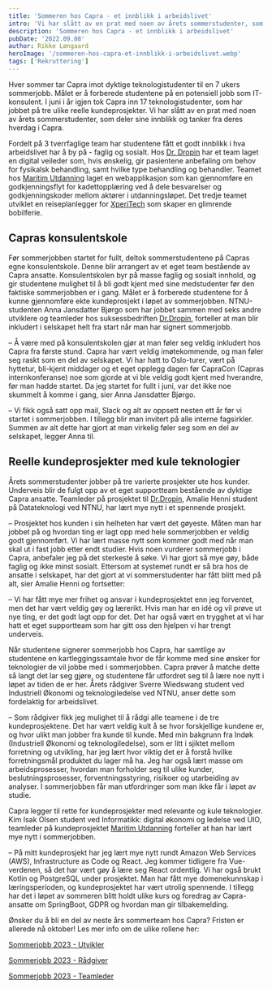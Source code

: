```yaml
---
title: 'Sommeren hos Capra - et innblikk i arbeidslivet'
intro: 'Vi har slått av en prat med noen av årets sommerstudenter, som deler sine innblikk og tanker fra deres hverdag i Capra.'
description: 'Sommeren hos Capra - et innblikk i arbeidslivet'
pubDate: '2022.09.08'
author: Rikke Løngaard
heroImage: '/sommeren-hos-capra-et-innblikk-i-arbeidslivet.webp'
tags: ['Rekruttering']
---
```


Hver sommer tar Capra imot dyktige teknologistudenter til en 7 ukers sommerjobb. Målet er å forberede studentene på en potensiell jobb som IT-konsulent. I juni i år igjen tok Capra inn 17 teknologistudenter, som har  jobbet på tre ulike reelle kundeprosjekter. Vi har slått av en prat med noen av årets sommerstudenter, som deler sine innblikk og tanker fra deres hverdag i Capra.

Fordelt på 3 tverrfaglige team har studentene fått et godt innblikk i hva arbeidslivet har å by på - faglig og sosialt. Hos [Dr. Dropin](https://drdropin.no/) har et team laget en digital veileder som, hvis ønskelig, gir pasientene anbefaling om behov for fysikalsk behandling, samt hvilke type behandling og behandler. Teamet hos [Maritim Utdanning](https://maritimutdanning.no/) laget en webapplikasjon som kan gjennomføre en godkjenningsflyt for kadettopplæring ved å dele besvarelser og godkjenningskoder mellom aktører i utdanningsløpet. Det tredje teamet utviklet en reiseplanlegger for [XperiTech](https://www.xperitech.com/) som skaper en glimrende bobilferie.

## Capras konsulentskole

Før sommerjobben startet for fullt, deltok sommerstudentene på Capras egne konsulentskole. Denne blir arrangert av et eget team bestående av Capra ansatte. Konsulentskolen byr på masse faglig og sosialt innhold, og gir studentene mulighet til å bli godt kjent med sine medstudenter før den faktiske sommerjobben er i gang. Målet er å forberede studentene for å kunne gjennomføre ekte kundeprosjekt i løpet av sommerjobben. NTNU-studenten Anna Jansdatter Bjørgo som har jobbet sammen med seks andre utviklere og teamleder hos suksessbedriften [Dr.Dropin](https://drdropin.no/), forteller at man blir inkludert i selskapet helt fra start når man har signert sommerjobb.

– Å være med på konsulentskolen gjør at man føler seg veldig inkludert hos Capra fra første stund. Capra har vært veldig imøtekommende, og man føler seg raskt som en del av selskapet. Vi har hatt to Oslo-turer, vært på hyttetur, bli-kjent middager og et eget opplegg dagen før CapraCon (Capras internkonferanse) noe som gjorde at vi ble veldig godt kjent med hverandre, før man hadde startet. Da jeg startet for fullt i juni, var det ikke noe skummelt å komme i gang, sier Anna Jansdatter Bjørgo.

– Vi fikk også satt opp mail, Slack og alt av oppsett nesten ett år før vi startet i sommerjobben. I tillegg blir man invitert på alle interne fagsirkler. Summen av alt dette har gjort at man virkelig føler seg som en del av selskapet, legger Anna til.

## Reelle kundeprosjekter med kule teknologier

Årets sommerstudenter jobber på tre varierte prosjekter ute hos kunder. Underveis blir de fulgt opp av et eget supportteam bestående av dyktige Capra ansatte. Teamleder på prosjektet til [Dr.Dropin](https://drdropin.no/), Amalie Henni student på Datateknologi ved NTNU, har lært mye nytt i et spennende prosjekt.

– Prosjektet hos kunden i sin helheten har vært det gøyeste. Måten man har jobbet på og hvordan ting er lagt opp med hele sommerjobben er veldig godt gjennomført. Vi har lært masse nytt som kommer godt med når man skal ut i fast jobb etter endt studier. Hvis noen vurderer sommerjobb i Capra, anbefaler jeg på det sterkeste å søke. Vi har gjort så mye gøy, både faglig og ikke minst sosialt. Ettersom at systemet rundt er så bra hos de ansatte i selskapet, har det gjort at vi sommerstudenter har fått blitt med på alt, sier Amalie Henni og fortsetter:

– Vi har fått mye mer frihet og ansvar i kundeprosjektet enn jeg forventet, men det har vært veldig gøy og lærerikt. Hvis man har en idé og vil prøve ut nye ting, er det godt lagt opp for det. Det har også vært en trygghet at vi har hatt et eget supportteam som har gitt oss den hjelpen vi har trengt underveis.

Når studentene signerer sommerjobb hos Capra, har samtlige av studentene en kartleggingssamtale hvor de får komme med sine ønsker for teknologier de vil jobbe med i sommerjobben. Capra prøver å matche dette så langt det lar seg gjøre, og studentene får utfordret seg til å lære noe nytt i løpet av tiden de er her. Årets rådgiver Sverre Wiedswang student ved Industriell Økonomi og teknologiledelse ved NTNU, anser dette som fordelaktig for arbeidslivet.

– Som rådgiver fikk jeg mulighet til å rådgi alle teamene i de tre kundeprosjektene. Det har vært veldig kult å se hvor forskjellige kundene er, og hvor ulikt man jobber fra kunde til kunde. Med min bakgrunn fra Indøk (Industriell Økonomi og teknologiledelse), som er litt i sjiktet mellom forretning og utvikling, har jeg lært hvor viktig det er å forstå hvilke forretningsmål produktet du lager må ha. Jeg har også lært masse om arbeidsprosesser, hvordan man forholder seg til ulike kunder, beslutningsprosesser, forventningsstyring, risikoer og utarbeiding av analyser. I sommerjobben får man utfordringer som man ikke får i løpet av studie.

Capra legger til rette for kundeprosjekter med relevante og kule teknologier. Kim Isak Olsen student ved Informatikk: digital økonomi og ledelse ved UIO, teamleder på kundeprosjektet [Maritim Utdanning](https://maritimutdanning.no/) forteller at han har lært mye nytt i sommerjobben.

– På mitt kundeprosjekt har jeg lært mye nytt rundt Amazon Web Services (AWS), Infrastructure as Code og React. Jeg kommer tidligere fra Vue-verdenen, så det har vært gøy å lære seg React ordentlig. Vi har også brukt Kotlin og PostgreSQL under prosjektet. Man har fått mye domenekunnskap i læringsperioden, og kundeprosjektet har vært utrolig spennende. I tillegg har det i løpet av sommeren blitt holdt ulike kurs og foredrag av Capra-ansatte om SpringBoot, GDPR og hvordan man gir tilbakemelding.

Ønsker du å bli en del av neste års sommerteam hos Capra? Fristen er allerede nå oktober! Les mer info om de ulike rollene her:

[Sommerjobb 2023 - Utvikler](https://capraconsulting.teamtailor.com/jobs/1915809-sommerjobb-som-utvikler-i-2023)

[Sommerjobb 2023 - Rådgiver](https://capraconsulting.teamtailor.com/jobs/1916172-sommerjobb-som-radgiver-i-2023)

[Sommerjobb 2023 - Teamleder](https://capraconsulting.teamtailor.com/jobs/1915876-sommerjobb-som-teamleder-i-2023)
